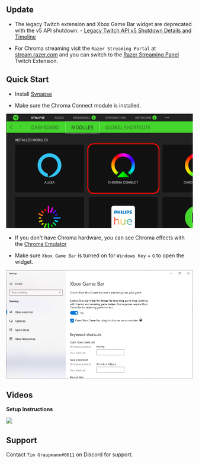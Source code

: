 ## Update ##

* The legacy Twitch extension and Xbox Game Bar widget are deprecated with the v5 API shutdown. - [Legacy Twitch API v5 Shutdown Details and Timeline](https://blog.twitch.tv/en/2021/07/15/legacy-twitch-api-v5-shutdown-details-and-timeline/)

* For Chroma streaming visit the `Razer Streaming Portal` at [stream.razer.com](https://stream.razer.com) and you can switch to the [Razer Streaming Panel](https://dashboard.twitch.tv/extensions/5z0l5bgwb0r0xcqritj8leqgo06l9j) Twitch Extension.

## Quick Start ##

* Install [Synapse](https://www.razer.com/synapse-3)

* Make sure the Chroma Connect module is installed.

![image_28](images/image_28.png)

* If you don't have Chroma hardware, you can see Chroma effects with the [Chroma Emulator](https://github.com/razerofficial/ChromaEmulator)

* Make sure `Xbox Game Bar` is turned on for `Windows Key` + `G` to open the widget.

![image_29](images/image_29.png)


## Videos ##

**Setup Instructions**

<a target="_blank" href="https://youtu.be/Uv17xAoWpPo"><img src="https://img.youtube.com/vi/Uv17xAoWpPo/0.jpg"></a>

## Support

Contact `Tim Graupmann#0611` on Discord for support.

